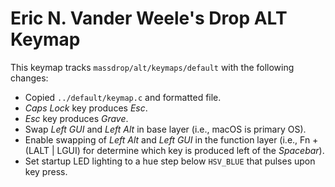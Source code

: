 # Eric N. Vander Weele's Drop ALT Keymap

This keymap tracks `massdrop/alt/keymaps/default` with the following changes:

* Copied `../default/keymap.c` and formatted file.
* *Caps Lock* key produces *Esc*.
* *Esc* key produces *Grave*.
* Swap *Left GUI* and *Left Alt* in base layer (i.e., macOS is primary OS).
* Enable swapping of *Left Alt* and *Left GUI* in the function layer (i.e., Fn + (LALT | LGUI) for
  determine which key is produced left of the *Spacebar*).
* Set startup LED lighting to a hue step below `HSV_BLUE` that pulses upon key press.
